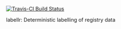 [![Travis-CI Build Status](https://travis-ci.org/oizin/labellr.svg?branch=master)](https://travis-ci.org/oizin/labellr)

labellr: Deterministic labelling of registry data
